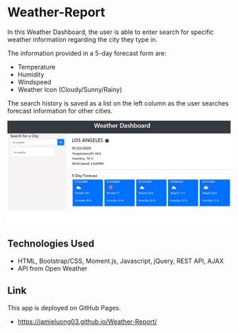 # Weather-Report

In this Weather Dashboard, the user is able to enter search for specific weather information regarding the city they type in.

The information provided in a 5-day forecast form are:
* Temperature
* Humidity
* Windspeed
* Weather Icon (Cloudy/Sunny/Rainy)

The search history is saved as a list on the left column as the user searches forecast information for other cities.


<img src="weather.png">


## Technologies Used
* HTML, Bootstrap/CSS, Moment.js, Javascript, jQuery, REST API, AJAX
* API from Open Weather

## Link
This app is deployed on GitHub Pages.
* https://jamieluong03.github.io/Weather-Report/